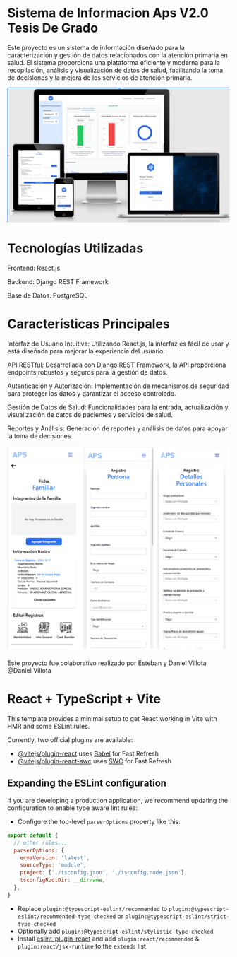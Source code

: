 # Sistema de Informacion Aps V2.0 Tesis De Grado

Este proyecto es un sistema de información diseñado para la caracterización y gestión de datos relacionados con la atención primaria en salud. El sistema proporciona una plataforma eficiente y moderna para la recopilación, análisis y visualización de datos de salud, facilitando la toma de decisiones y la mejora de los servicios de atención primaria.

![Logo de mi proyecto](present.png)

# Tecnologías Utilizadas

Frontend: React.js

Backend: Django REST Framework

Base de Datos: PostgreSQL


# Características Principales

Interfaz de Usuario Intuitiva: Utilizando React.js, la interfaz es fácil de usar y está diseñada para mejorar la experiencia del usuario.

API RESTful: Desarrollada con Django REST Framework, la API proporciona endpoints robustos y seguros para la gestión de datos.

Autenticación y Autorización: Implementación de mecanismos de seguridad para proteger los datos y garantizar el acceso controlado.

Gestión de Datos de Salud: Funcionalidades para la entrada, actualización y visualización de datos de pacientes y servicios de salud.

Reportes y Análisis: Generación de reportes y análisis de datos para apoyar la toma de decisiones.

![Logo de mi proyecto](phoneOne.png)

Este proyecto fue colaborativo realizado por Esteban y Daniel Villota @Daniel Villota

# React + TypeScript + Vite

This template provides a minimal setup to get React working in Vite with HMR and some ESLint rules.

Currently, two official plugins are available:

- [@vitejs/plugin-react](https://github.com/vitejs/vite-plugin-react/blob/main/packages/plugin-react/README.md) uses [Babel](https://babeljs.io/) for Fast Refresh
- [@vitejs/plugin-react-swc](https://github.com/vitejs/vite-plugin-react-swc) uses [SWC](https://swc.rs/) for Fast Refresh

## Expanding the ESLint configuration

If you are developing a production application, we recommend updating the configuration to enable type aware lint rules:

- Configure the top-level `parserOptions` property like this:

```js
export default {
  // other rules...
  parserOptions: {
    ecmaVersion: 'latest',
    sourceType: 'module',
    project: ['./tsconfig.json', './tsconfig.node.json'],
    tsconfigRootDir: __dirname,
  },
}
```

- Replace `plugin:@typescript-eslint/recommended` to `plugin:@typescript-eslint/recommended-type-checked` or `plugin:@typescript-eslint/strict-type-checked`
- Optionally add `plugin:@typescript-eslint/stylistic-type-checked`
- Install [eslint-plugin-react](https://github.com/jsx-eslint/eslint-plugin-react) and add `plugin:react/recommended` & `plugin:react/jsx-runtime` to the `extends` list
